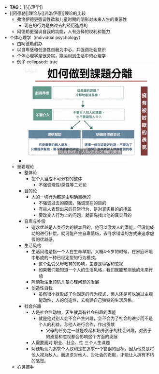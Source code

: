 - **TAG：** [[心理学]]
- [[阿德勒]]理论与[[弗洛伊德]]理论的比较
	- 弗洛伊德更强调性欲和儿童时期的阴影对未来人生的重要性
		- 现在的行为是由过去的经历造成的
	- 阿德勒更强调自我的功能，人有选择的权利和能力
- 个体心理学（individual psychology）
	- 由阿德勒创办
	- 以自卑感和创造性自我为中心，并强调社会意识
	- 个体心理学是很务实，能运用到生活中的心理学
	- 例子
	  collapsed:: true
		- ![image.png](../assets/image_1633264322334_0.png)
	- 重要理论
		- 整体论
			- 把个人当成不可分割的整体
				- 不强调理性/感性等二元论
		- 目的论
			- 人的一切行为都是由明确目标的
				- 不强调过去的原因，强调现在的目的
				- 有些人表现出来的异常行为，是对真实目的的掩盖
				- 要改变人行为上的问题，就要先找出他的真实目的
		- 自卑与补偿
			- 追求优越是人类行为的根本目的，他可以激发人的潜能。但没能成功的进行补偿，就可能产生自卑情结，去寻求错误的方式来追求虚假的优越感。
		- 生活风格
			- 生活风格是指一个人在生命早期，大概4-5岁的时候，在家庭环境中形成的一种已经定型的行为模式。
				- 这个会受父母教育的影响，主要是纵容和忽视
				- 如果我们能知道一个人的生活风格，我们就能预测他的未来行动
			- 阿德勒注重预防儿童心理问题的发展
			- 创造性自我
				- 虽然很小就形成了你固定的行为模式，但人还是可以通过主观能动性，人的创造性，去构建自己独特的生活风格。
		- 社会兴趣
			- 人是社会性动物，天生就具有社会兴趣的潜能
				- 就是他对别人会不会产生兴趣，会不会为了社会的进步而不是个人的利益，与他人进行合作，作出贡献
					- 父母的任务之一就是唤起和培养孩子的社会兴趣，对孩子的溺爱和忽视都会影响这个方面的发展
			- 人需要面对 职业、社会、性 三个人生课题
			- 阿德勒认为追求个人权利是在追求一个错误的目标，因为他总是将他人视为敌人，而追求对他人、对社会的贡献，才能让人拥有不朽的感觉。
	- 心灵捕手